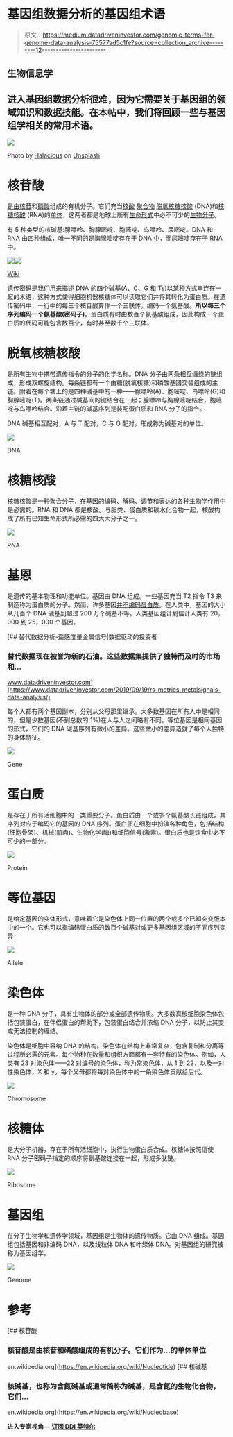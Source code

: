 # 基因组数据分析的基因组术语

> 原文：<https://medium.datadriveninvestor.com/genomic-terms-for-genome-data-analysis-75577ad5c1fe?source=collection_archive---------12----------------------->

## 生物信息学

## 进入基因组数据分析很难，因为它需要关于基因组的领域知识和数据技能。在本帖中，我们将回顾一些与基因组学相关的常用术语。

![](img/934fd23289dcbf6ad7815c96b394fc4e.png)

Photo by [Halacious](https://unsplash.com/@halacious?utm_source=unsplash&utm_medium=referral&utm_content=creditCopyText) on [Unsplash](https://unsplash.com/s/photos/dna?utm_source=unsplash&utm_medium=referral&utm_content=creditCopyText)

# 核苷酸

[是由](https://en.wikipedia.org/wiki/Organic_molecules)[核苷](https://en.wikipedia.org/wiki/Nucleoside)和[磷酸](https://en.wikipedia.org/wiki/Phosphate)组成的有机分子。它们充当[核酸](https://en.wikipedia.org/wiki/Nucleic_acid) [聚合物](https://en.wikipedia.org/wiki/Polymers) [脱氧核糖核酸](https://en.wikipedia.org/wiki/Deoxyribonucleic_acid) (DNA)和[核糖核酸](https://en.wikipedia.org/wiki/Ribonucleic_acid) (RNA)的[单体](https://en.wikipedia.org/wiki/Monomer)，这两者都是地球上所有[生命形式](https://en.wikipedia.org/wiki/RNA_world#Prebiotic_RNA_synthesis)中必不可少的[生物分子](https://en.wikipedia.org/wiki/Biomolecules)。

有 5 种类型的核碱基:腺嘌呤、胸腺嘧啶、胞嘧啶、鸟嘌呤、尿嘧啶。DNA 和 RNA 由四种组成，唯一不同的是胸腺嘧啶存在于 DNA 中，而尿嘧啶存在于 RNA 中。

![](img/45a431e1938ad6af59673240612c5d2e.png)![](img/d7bdfa05af10781f25009d7f65eece24.png)

[Wiki](https://en.wikipedia.org/wiki/Nucleobase)

遗传密码是我们用来描述 DNA 的四个碱基(A、C、G 和 Ts)以某种方式串连在一起的术语，这种方式使得细胞机器核糖体可以读取它们并将其转化为蛋白质。在遗传密码中，一行中的每三个核苷酸算作一个三联体，编码一个氨基酸。**所以每三个序列编码一个氨基酸(密码子)**。蛋白质有时由数百个氨基酸组成，因此构成一个蛋白质的代码可能包含数百个，有时甚至数千个三联体。

# 脱氧核糖核酸

是所有生物中携带遗传指令的分子的化学名称。DNA 分子由两条相互缠绕的链组成，形成双螺旋结构。每条链都有一个由糖(脱氧核糖)和磷酸基团交替组成的主链。附着在每个糖上的是四种碱基中的一种——腺嘌呤(A)、胞嘧啶、鸟嘌呤(G)和胸腺嘧啶(T)。两条链通过碱基间的键结合在一起；腺嘌呤与胸腺嘧啶结合，胞嘧啶与鸟嘌呤结合。沿着主链的碱基序列是装配蛋白质和 RNA 分子的指令。

DNA 碱基相互配对，A 与 T 配对，C 与 G 配对，形成称为碱基对的单位。

![](img/7b25d43cf9d2849d6201f161523f13e6.png)

DNA

# 核糖核酸

核糖核酸是一种聚合分子，在基因的编码、解码、调节和表达的各种生物学作用中是必需的。RNA 和 DNA 都是核酸。与脂类、蛋白质和碳水化合物一起，核酸构成了所有已知生命形式所必需的四大大分子之一。

![](img/0b1f9139099b95d0eab573f96491eb5a.png)

RNA

# 基恩

是遗传的基本物理和功能单位。基因由 DNA 组成。一些基因充当 T2 指令 T3 来制造称为蛋白质的分子。然而，许多基因[并不编码蛋白质](https://ghr.nlm.nih.gov/primer/basics/noncodingdna)。在人类中，基因的大小从几百个 DNA 碱基到超过 200 万个碱基不等。人类基因组计划估计人类有 20，000 到 25，000 个基因。

[](https://www.datadriveninvestor.com/2019/09/19/rs-metrics-metalsignals-data-analysis/) [## 替代数据分析-遥感度量金属信号|数据驱动的投资者

### 替代数据现在被誉为新的石油。这些数据集提供了独特而及时的市场和…

www.datadriveninvestor.com](https://www.datadriveninvestor.com/2019/09/19/rs-metrics-metalsignals-data-analysis/) 

每个人都有两个基因副本，分别从父母那里继承。大多数基因在所有人中是相同的，但是少数基因(不到总数的 1%)在人与人之间略有不同。等位基因是相同基因的形式，它们的 DNA 碱基序列有微小的差异。这些微小的差异造就了每个人独特的身体特征。

![](img/585f0b7bb7e8d718e5b459dcba8c04fb.png)

Gene

# 蛋白质

是存在于所有活细胞中的一类重要分子。蛋白质由一个或多个氨基酸长链组成，其序列对应于编码它的基因的 DNA 序列。蛋白质在细胞中扮演各种角色，包括结构(细胞骨架)、机械(肌肉)、生物化学(酶)和细胞信号(激素)。蛋白质也是饮食中必不可少的一部分。

![](img/f2918ecbbe4bf9d3f2e4bb4ab1909712.png)

Protein

# 等位基因

是给定基因的变体形式，意味着它是染色体上同一位置的两个或多个已知突变版本中的一个。它也可以指编码蛋白质的数百个碱基对或更多基因组区域的不同序列变异

![](img/383ca958396f6a1c3f098d7832160173.png)

Allele

# 染色体

是一种 DNA 分子，具有生物体的部分或全部遗传物质。大多数真核细胞染色体包括包装蛋白，在伴侣蛋白的帮助下，包装蛋白结合并浓缩 DNA 分子，以防止其变成无法控制的缠结。

染色体是细胞中容纳 DNA 的结构。染色体在结构上非常复杂，包含复制和分离等过程所必需的元素。每个物种在数量和组织方面都有一套特有的染色体。例如，人类有 23 对染色体——22 对编号的染色体，称为常染色体，从 1 到 22，以及一对性染色体，X 和 y。每个父母都将每对染色体中的一条染色体贡献给后代。

![](img/ec7c0dc3e4dfacc4964686ae80334fc3.png)

Chromosome

# 核糖体

是大分子机器，存在于所有活细胞中，执行生物蛋白质合成。核糖体按照信使 RNA 分子密码子指定的顺序将氨基酸连接在一起，形成多肽链。

![](img/5164e7c7ab8edcf8cd1d24f32d288a61.png)

Ribosome

# 基因组

在分子生物学和遗传学领域，基因组是生物体的遗传物质。它由 DNA 组成。基因组包括基因和非编码 DNA，以及线粒体 DNA 和叶绿体 DNA。对基因组的研究被称为基因组学。

![](img/4d1b06fac295303aa41e69c47ffb4b59.png)

Genome

# 参考

[](https://en.wikipedia.org/wiki/Nucleotide) [## 核苷酸

### 核苷酸是由核苷和磷酸组成的有机分子。它们作为…的单体单位

en.wikipedia.org](https://en.wikipedia.org/wiki/Nucleotide) [](https://en.wikipedia.org/wiki/Nucleobase) [## 核碱基

### 核碱基，也称为含氮碱基或通常简称为碱基，是含氮的生物化合物，它们…

en.wikipedia.org](https://en.wikipedia.org/wiki/Nucleobase) 

**进入专家视角—** [**订阅 DDI 英特尔**](https://datadriveninvestor.com/ddi-intel)